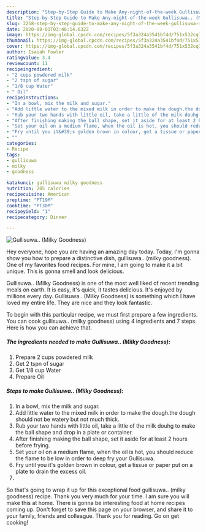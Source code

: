 ```yaml
---
description: "Step-by-Step Guide to Make Any-night-of-the-week Gullisuwa.. (Milky Goodness)"
title: "Step-by-Step Guide to Make Any-night-of-the-week Gullisuwa.. (Milky Goodness)"
slug: 3258-step-by-step-guide-to-make-any-night-of-the-week-gullisuwa-milky-goodness
date: 2020-08-01T03:46:14.632Z
image: https://img-global.cpcdn.com/recipes/5f3a324a3541bf4d/751x532cq70/gullisuwa-milky-goodness-recipe-main-photo.jpg
thumbnail: https://img-global.cpcdn.com/recipes/5f3a324a3541bf4d/751x532cq70/gullisuwa-milky-goodness-recipe-main-photo.jpg
cover: https://img-global.cpcdn.com/recipes/5f3a324a3541bf4d/751x532cq70/gullisuwa-milky-goodness-recipe-main-photo.jpg
author: Isaiah Fowler
ratingvalue: 3.4
reviewcount: 11
recipeingredient:
- "2 cups powdered milk"
- "2 tspn of sugar"
- "1/8 cup Water"
- " Oil"
recipeinstructions:
- "In a bowl, mix the milk and sugar."
- "Add little water to the mixed milk in order to make the dough.the dough should not be watery but not much thick."
- "Rub your two hands with little oil, take a little of the milk douhg to make the ball shape and drop in a plate or container."
- "After finishing making the ball shape, set it aside for at least 2 hours before frying."
- "Set your oil on a medium flame, when the oil is hot, you should reduce the flame to be low in order to deep fry your Gullisuwa."
- "Fry until you it&#39;s golden brown in colour, get a tissue or paper put on a plate to drain the excess oil."
- ""
categories:
- Recipe
tags:
- gullisuwa
- milky
- goodness

katakunci: gullisuwa milky goodness 
nutrition: 205 calories
recipecuisine: American
preptime: "PT19M"
cooktime: "PT30M"
recipeyield: "1"
recipecategory: Dinner

---
```



![Gullisuwa.. (Milky Goodness)](https://img-global.cpcdn.com/recipes/5f3a324a3541bf4d/751x532cq70/gullisuwa-milky-goodness-recipe-main-photo.jpg)

Hey everyone, hope you are having an amazing day today. Today, I'm gonna show you how to prepare a distinctive dish, gullisuwa.. (milky goodness). One of my favorites food recipes. For mine, I am going to make it a bit unique. This is gonna smell and look delicious.

Gullisuwa.. (Milky Goodness) is one of the most well liked of recent trending meals on earth. It is easy, it's quick, it tastes delicious. It's enjoyed by millions every day. Gullisuwa.. (Milky Goodness) is something which I have loved my entire life. They are nice and they look fantastic.




To begin with this particular recipe, we must first prepare a few ingredients. You can cook gullisuwa.. (milky goodness) using 4 ingredients and 7 steps. Here is how you can achieve that.

<!--inarticleads1-->

##### The ingredients needed to make Gullisuwa.. (Milky Goodness):

1. Prepare 2 cups powdered milk
1. Get 2 tspn of sugar
1. Get 1/8 cup Water
1. Prepare  Oil




<!--inarticleads2-->

##### Steps to make Gullisuwa.. (Milky Goodness):

1. In a bowl, mix the milk and sugar.
1. Add little water to the mixed milk in order to make the dough.the dough should not be watery but not much thick.
1. Rub your two hands with little oil, take a little of the milk douhg to make the ball shape and drop in a plate or container.
1. After finishing making the ball shape, set it aside for at least 2 hours before frying.
1. Set your oil on a medium flame, when the oil is hot, you should reduce the flame to be low in order to deep fry your Gullisuwa.
1. Fry until you it&#39;s golden brown in colour, get a tissue or paper put on a plate to drain the excess oil.
1. 




So that's going to wrap it up for this exceptional food gullisuwa.. (milky goodness) recipe. Thank you very much for your time. I am sure you will make this at home. There is gonna be interesting food at home recipes coming up. Don't forget to save this page on your browser, and share it to your family, friends and colleague. Thank you for reading. Go on get cooking!
